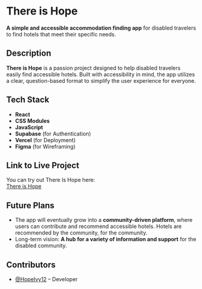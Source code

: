 # **There is Hope**  

**A simple and accessible accommodation finding app** for disabled travelers to find hotels that meet their specific needs.

## **Description**  

**There is Hope** is a passion project designed to help disabled travelers easily find accessible hotels.
Built with accessibility in mind, the app utilizes a clear, question-based format to simplify the user experience for everyone.

## **Tech Stack**  
- **React**  
- **CSS Modules**  
- **JavaScript**  
- **Supabase** (for Authentication)  
- **Vercel** (for Deployment)  
- **Figma** (for Wireframing)

## **Link to Live Project**  
You can try out There Is Hope here:  
[There is Hope](https://there-is-hope.vercel.app/)

## **Future Plans**  
- The app will eventually grow into a **community-driven platform**, where users can contribute and recommend accessible hotels. Hotels are recommended by the community, for the community.
- Long-term vision: **A hub for a variety of information and support** for the disabled community.

## **Contributors**  
- [@HopeIvy12](https://github.com/HopeIvy12) – Developer


